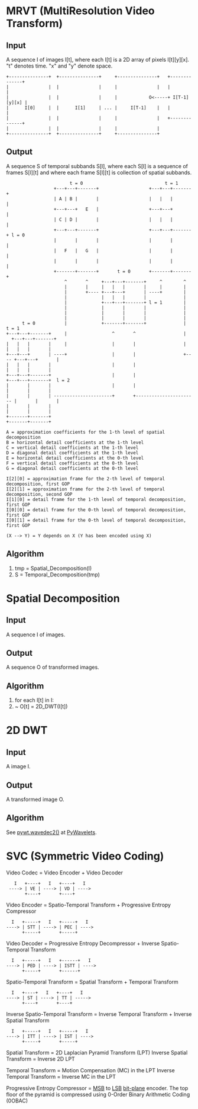 # MRVT (MultiResolution Video Transform)

## Input

A sequence I of images I[t], where each I[t] is a 2D array of pixels I[t][y][x]. "t" denotes time. "x" and "y" denote space. 

```
+---------------+  +---------------+     +---------------+   +--------------+
|               |  |               |     |               |   |              |
|               |  |               |     |            O<-----+ I[T-1][y][x] |
|      I[0]     |  |      I[1]     | ... |     I[T-1]    |   |              |
|               |  |               |     |               |   +--------------+
|               |  |               |     |               |
+---------------+  +---------------+     +---------------+
```

## Output

A sequence S of temporal subbands S[l], where each S[l] is a sequence of frames S[l][t] and where each frame S[l][t] is collection of spatial subbands.

```
                        t = 0                               t = 1
                  +---+---+-------+                   +---+---+-------+
                  | A | B |       |                   |   |   |       |
                  +---+---+   E   |                   +---+---+       |
                  | C | D |       |                   |   |   |       |
                  +---+---+-------+                   +---+---+-------+ l = 0
                  |       |       |                   |       |       |
                  |   F   |   G   |                   |       |       |
                  |       |       |                   |       |       |
                  +-------+-------+       t = 0       +-------+-------+
                      ^       ^     +---+---+-------+     ^        ^
                      |       |     |   |   |       |     |        |
                      |       +---- +---+---+       | ----+        |
                      |             |   |   |       |              |
                      |             +---+---+-------+ l = 1        |
                      |             |       |       |              |
                      |             |       |       |              |
                      |             |       |       |              |
      t = 0           |             +-------+-------+              |           t = 1
+---+---+-------+     |                 ^       ^                  |     +---+---+-------+
|   |   |       |     |                 |       |                  |     |   |   |       |
+---+---+       | ----+                 |       |                  +---- +---+---+       |
|   |   |       |                       |       |                        |   |   |       |
+---+---+-------+                       |       |                        +---+---+-------+  l = 2
|       |       |                       |       |                        |       |       |
|       |       | ----------------------+       +----------------------- |       |       |
|       |       |                                                        |       |       |
+-------+-------+                                                        +-------+-------+

A = approximation coefficients for the 1-th level of spatial decomposition
B = horizontal detail coefficients at the 1-th level
C = vertical detail coefficients at the 1-th level
D = diagonal detail coefficients at the 1-th level
E = horizontal detail coefficients at the 0-th level
F = vertical detail coefficients at the 0-th level
G = diagonal detail coefficients at the 0-th level

I[2][0] = approximation frame for the 2-th level of temporal decomposition, first GOP
I[2][1] = approximation frame for the 2-th level of temporal decomposition, second GOP
I[1][0] = detail frame for the 1-th level of temporal decomposition, first GOP
I[0][0] = detail frame for the 0-th level of temporal decomposition, first GOP
I[0][1] = detail frame for the 0-th level of temporal decomposition, first GOP

(X --> Y) = Y depends on X (Y has been encoded using X)
```

## Algorithm

1. tmp = Spatial_Decomposition(I)
2. S = Temporal_Decomposition(tmp)

# Spatial Decomposition

## Input

A sequence I of images.

## Output

A sequence O of transformed images.

## Algorithm

1. for each I[t] in I:
2. ~ O[t] = 2D_DWT(I[t])

# 2D DWT

## Input

A image I.

## Output

A transformed image O.

## Algorithm

See [pywt.wavedec2()](https://pywavelets.readthedocs.io/en/latest/ref/2d-dwt-and-idwt.html#d-multilevel-decomposition-using-wavedec2) at [PyWavelets](https://pywavelets.readthedocs.io/en/latest/index.html).

# SVC (Symmetric Video Coding)

Video Codec = Video Encoder + Video Decoder

```
   I   +----+   I   +----+   I
 ----> | VE | ----> | VD | ---->
       +----+       +----+
```

Video Encoder = Spatio-Temporal Transform + Progressive Entropy Compressor

```
  I   +-----+   I   +-----+   I
----> | STT | ----> | PEC | ---->
      +-----+       +-----+
```

Video Decoder = Progressive Entropy Decompressor + Inverse Spatio-Temporal Transform

```
  I   +-----+   I   +------+   I
----> | PED | ----> | ISTT | ---->
      +-----+       +------+
```

Spatio-Temporal Transform = Spatial Transform + Temporal Transform

```
  I   +----+   I   +----+   I
----> | ST | ----> | TT | ----->
      +----+       +----+
```

Inverse Spatio-Temporal Transform = Inverse Temporal Transform + Inverse Spatial Transform

```
  I   +-----+   I   +-----+   I
----> | ITT | ----> | IST | ---->
      +-----+       +-----+
```

Spatial Transform = 2D Laplacian Pyramid Transform (LPT)
Inverse Spatial Transform = Inverse 2D LPT

Temporal Transform = Motion Compensation (MC) in the LPT
Inverse Temporal Transform = Inverse MC in the LPT

Progressive Entropy Compressor = [MSB](https://en.wikipedia.org/wiki/Most_significant_bit) to [LSB](https://en.wikipedia.org/wiki/Least_significant_bit) [bit-plane](https://en.wikipedia.org/wiki/Bit_plane) encoder. The top floor of the pyramid is compressed using 0-Order Binary Arithmetic Coding (0OBAC)

